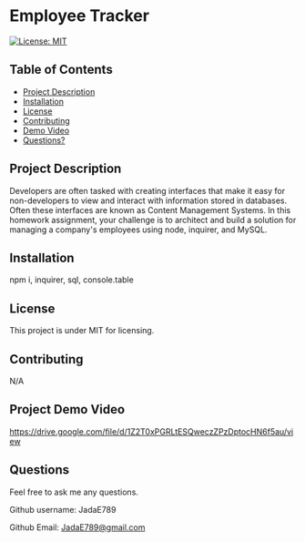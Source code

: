 # Employee Tracker

  [![License: MIT](https://img.shields.io/badge/License-MIT-yellow.svg)](https://opensource.org/licenses/MIT)

  ## Table of Contents

  * [Project Description](#project-description)
  * [Installation](#installation)
  * [License](#license)
  * [Contributing](#contributing)
  * [Demo Video](#Project-Demo-Video)
  * [Questions?](#questions)
  
  ## Project Description
  
  Developers are often tasked with creating interfaces that make it easy for non-developers to view and interact with information stored in databases. Often these interfaces are known as Content Management Systems. In this homework assignment, your challenge is to architect and build a solution for managing a company's employees using node, inquirer, and MySQL.
  
  ## Installation
  
  npm i, inquirer, sql, console.table
  
  ## License
  
  This project is under MIT for licensing.
  
  ## Contributing
  
  N/A
  
  ## Project Demo Video
  
  https://drive.google.com/file/d/1Z2T0xPGRLtESQweczZPzDptocHN6f5au/view
  
  ## Questions
  
  Feel free to ask me any questions.
  
  Github username: JadaE789
  
  Github Email: <JadaE789@gmail.com>
 